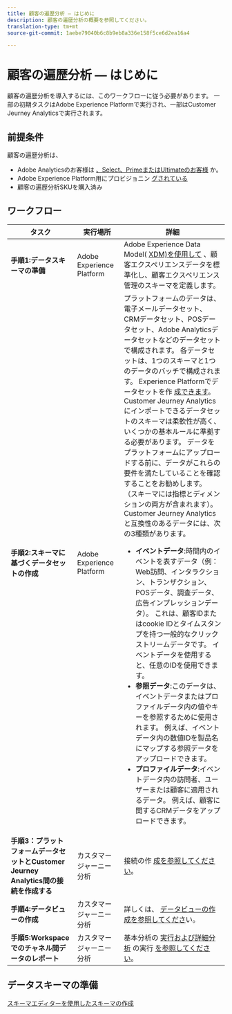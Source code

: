 ```yaml
---
title: 顧客の遍歴分析 — はじめに
description: 顧客の遍歴分析の概要を参照してください。
translation-type: tm+mt
source-git-commit: 1aebe79040b6c8b9eb8a336e158f5ce6d2ea16a4

---
```



# 顧客の遍歴分析 — はじめに

顧客の遍歴分析を導入するには、このワークフローに従う必要があります。 一部の初期タスクはAdobe Experience Platformで実行され、一部はCustomer Jeurney Analyticsで実行されます。

## 前提条件

顧客の遍歴分析は、

* Adobe Analyticsのお客様は [、Select、PrimeまたはUltimateのお客様](https://www.adobe.com/analytics/compare-adobe-analytics-packages.html) か。
* Adobe Experience Platform用にプロビジョニン [グされている](https://www.adobe.com/experience-platform.html)
* 顧客の遍歴分析SKUを購入済み

## ワークフロー

| タスク | 実行場所 | 詳細 |
|---|---|---|
| **手順1:データスキーマの準備** | Adobe Experience Platform | Adobe Experience Data Model( [XDM)を使用して](https://www.adobe.io/apis/experienceplatform/home/xdm.html) 、顧客エクスペリエンスデータを標準化し、顧客エクスペリエンス管理のスキーマを定義します。 |
| **手順2:スキーマに基づくデータセットの作成** | Adobe Experience Platform | プラットフォームのデータは、電子メールデータセット、CRMデータセット、POSデータセット、Adobe Analyticsデータセットなどのデータセットで構成されます。 各データセットは、1つのスキーマと1つのデータのバッチで構成されます。 Experience Platformでデータセットを作 [成できます](https://www.adobe.io/apis/experienceplatform/home/tutorials/alltutorials.html#!api-specification/markdown/narrative/tutorials/creating_a_dataset_tutorial/creating_a_dataset_tutorial.md)。<br>Customer Jeurney Analyticsにインポートできるデータセットのスキーマは柔軟性が高く、いくつかの基本ルールに準拠する必要があります。 データをプラットフォームにアップロードする前に、データがこれらの要件を満たしていることを確認することをお勧めします。 （スキーマには指標とディメンションの両方が含まれます）。<br>Customer Jeurney Analyticsと互換性のあるデータには、次の3種類があります。<ul><li>**イベントデータ**:時間内のイベントを表すデータ（例：Web訪問、インタラクション、トランザクション、POSデータ、調査データ、広告インプレッションデータ）。 これは、顧客IDまたはcookie IDとタイムスタンプを持つ一般的なクリックストリームデータです。 イベントデータを使用すると、任意のIDを使用できます。</li><li>**参照データ**:このデータは、イベントデータまたはプロファイルデータ内の値やキーを参照するために使用されます。 例えば、イベントデータ内の数値IDを製品名にマップする参照データをアップロードできます。</li><li>**プロファイルデータ**:イベントデータ内の訪問者、ユーザーまたは顧客に適用されるデータ。 例えば、顧客に関するCRMデータをアップロードできます。</li></ul> |
| **手順3：プラットフォームデータセットとCustomer Jeurney Analytics間の接続を作成する** | カスタマージャーニー分析 | 接続の作 [成を参照してください](/help/connections/create-connection.md)。 |
| **手順4:データビューの作成** | カスタマージャーニー分析 | 詳しくは、 [データビューの作成を参照してくださ](/help/data-views/create-dataview.md)い。 |
| **手順5:Workspaceでのチャネル間データのレポート** | カスタマージャーニー分析 | 基本分析の [実行および詳細分析](/help/projects/perform-basic-analysis.md) の実行 [を参照してください](/help/projects/perform-adv-analysis.md)。 |

## データスキーマの準備

[スキーマエディターを使用したスキーマの作成](https://www.adobe.io/apis/experienceplatform/home/tutorials/alltutorials.html#!api-specification/markdown/narrative/tutorials/schema_editor_tutorial/schema_editor_tutorial.md)


